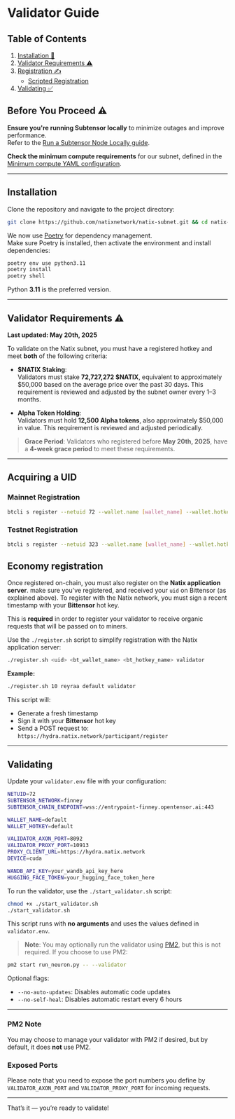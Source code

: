 # Validator Guide

## Table of Contents

1. [Installation 🔧](#installation)
2. [Validator Requirements ⚠️](#validator-requirements-⚠️)
3. [Registration ✍️](#registration)
   - [Scripted Registration](#scripted-registration)
4. [Validating ✅](#validating)

## Before You Proceed ⚠️

**Ensure you're running Subtensor locally** to minimize outages and improve performance.  
Refer to the [Run a Subtensor Node Locally guide](https://github.com/opentensor/subtensor/blob/main/docs/running-subtensor-locally.md#compiling-your-own-binary).

**Check the minimum compute requirements** for our subnet, defined in the [Minimum compute YAML configuration](../min_compute.yml).

---

## Installation

Clone the repository and navigate to the project directory:

```bash
git clone https://github.com/natixnetwork/natix-subnet.git && cd natix-subnet
```

We now use [Poetry](https://python-poetry.org/) for dependency management.  
Make sure Poetry is installed, then activate the environment and install dependencies:

```bash
poetry env use python3.11
poetry install
poetry shell
```

Python **3.11** is the preferred version.

---

## Validator Requirements ⚠️  
**Last updated: May 20th, 2025**

To validate on the Natix subnet, you must have a registered hotkey and meet **both** of the following criteria:

- **$NATIX Staking**:  
  Validators must stake **72,727,272 $NATIX**, equivalent to approximately $50,000 based on the average price over the past 30 days. This requirement is reviewed and adjusted by the subnet owner every 1–3 months.

- **Alpha Token Holding**:  
  Validators must hold **12,500 Alpha tokens**, also approximately $50,000 in value. This requirement is reviewed and adjusted periodically.

> **Grace Period**: Validators who registered before **May 20th, 2025**, have a **4-week grace period** to meet these requirements.

---

## Acquiring a UID

### Mainnet Registration

```bash
btcli s register --netuid 72 --wallet.name [wallet_name] --wallet.hotkey [wallet.hotkey] --subtensor.network finney
```

### Testnet Registration

```bash
btcli s register --netuid 323 --wallet.name [wallet_name] --wallet.hotkey [wallet.hotkey] --subtensor.network test
```

## Economy registration
Once registered on-chain, you must also register on the **Natix application server**. make sure you've registered, and received your `uid` on Bittensor (as explained above).
To register with the Natix network, you must sign a recent timestamp with your **Bittensor** hot key.

This is **required** in order to register your validator to receive organic requests that will be passed on to miners.

Use the `./register.sh` script to simplify registration with the Natix application server:

```bash
./register.sh <uid> <bt_wallet_name> <bt_hotkey_name> validator
```

**Example:**
```bash
./register.sh 10 reyraa default validator
```

This script will:
- Generate a fresh timestamp
- Sign it with your **Bittensor** hot key
- Send a POST request to:  
  `https://hydra.natix.network/participant/register`

---

## Validating

Update your `validator.env` file with your configuration:

```bash
NETUID=72
SUBTENSOR_NETWORK=finney
SUBTENSOR_CHAIN_ENDPOINT=wss://entrypoint-finney.opentensor.ai:443

WALLET_NAME=default
WALLET_HOTKEY=default

VALIDATOR_AXON_PORT=8092
VALIDATOR_PROXY_PORT=10913
PROXY_CLIENT_URL=https://hydra.natix.network
DEVICE=cuda

WANDB_API_KEY=your_wandb_api_key_here
HUGGING_FACE_TOKEN=your_hugging_face_token_here
```

To run the validator, use the `./start_validator.sh` script:

```bash
chmod +x ./start_validator.sh
./start_validator.sh
```

This script runs with **no arguments** and uses the values defined in `validator.env`.

> **Note**: You may optionally run the validator using [PM2](https://pm2.keymetrics.io/), but this is not required. If you choose to use PM2:

```bash
pm2 start run_neuron.py -- --validator
```

Optional flags:
- `--no-auto-updates`: Disables automatic code updates
- `--no-self-heal`: Disables automatic restart every 6 hours

---

### PM2 Note

You may choose to manage your validator with PM2 if desired, but by default, it does **not** use PM2.


### Exposed Ports
Please note that you need to expose the port numbers you define by `VALIDATOR_AXON_PORT` and `VALIDATOR_PROXY_PORT` for incoming requests.

---

That’s it — you’re ready to validate!

